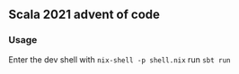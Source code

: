 ## Scala 2021 advent of code

### Usage

Enter the dev shell with `nix-shell -p shell.nix`
run `sbt run`
